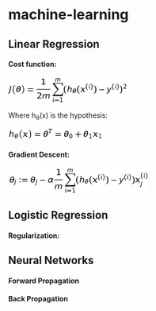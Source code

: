 # machine-learning

## Linear Regression

#### Cost function:  
![](/images/linear_cost.png)

Where h<sub>&theta;</sub>(x) is the hypothesis:  

![](/images/linear_hyp.png)

#### Gradient Descent:
![](/images/linear_grad.png)

## Logistic Regression

#### Regularization:

## Neural Networks

#### Forward Propagation

#### Back Propagation
